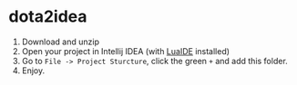 # dota2idea

1. Download and unzip
2. Open your project in Intellij IDEA (with [LuaIDE](http://git.oschina.net/tangzx/IntelliJ-Lua/releases) installed)
3. Go to `File -> Project Sturcture`, click the green `+` and add this folder.
4. Enjoy.
